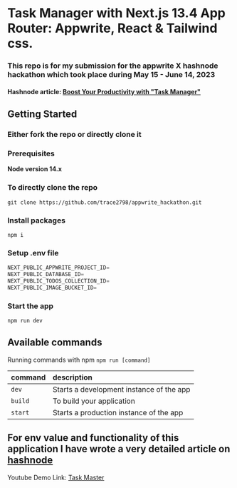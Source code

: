 # Task Manager with Next.js 13.4 App Router: Appwrite, React & Tailwind css.

### This repo is for my submission for the appwrite X hashnode hackathon which took place during May 15 - June 14, 2023

#### Hashnode article: [Boost Your Productivity with "Task Manager"](https://shreyas-chaliha.hashnode.dev/how-to-create-a-typescript-react-function-component-snippet-in-vs-code) 

## Getting Started

### Either fork the repo or directly clone it

### Prerequisites

**Node version 14.x**

### To directly clone the repo

```shell
git clone https://github.com/trace2798/appwrite_hackathon.git
```

### Install packages

```shell
npm i
```

### Setup .env file

```js
NEXT_PUBLIC_APPWRITE_PROJECT_ID=
NEXT_PUBLIC_DATABASE_ID=
NEXT_PUBLIC_TODOS_COLLECTION_ID=
NEXT_PUBLIC_IMAGE_BUCKET_ID=
```

### Start the app

```shell
npm run dev
```

## Available commands

Running commands with npm `npm run [command]`

| command         | description                              |
| :-------------- | :--------------------------------------- |
| `dev`           | Starts a development instance of the app |
| `build`         | To build your application                |
| `start`         | Starts a production  instance of the app |

## For env value and functionality of this application I have wrote a very detailed article on [hashnode](https://shreyas-chaliha.hashnode.dev/how-to-create-a-typescript-react-function-component-snippet-in-vs-code)


Youtube Demo Link: [Task Master](https://www.youtube.com/watch?v=NE7nh9qsQVw)
